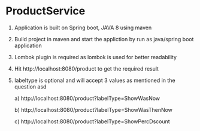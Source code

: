 # ProductService
1. Application is built on Spring boot, JAVA 8 using maven
2. Build project in maven and start the appliction by run as java/spring boot application
3. Lombok plugin is required as lombok is used for better readability
4. Hit http://localhost:8080/product to get the required result
5. labeltype is optional and will accept 3 values as mentioned in the question   asd

   a) http://localhost:8080/product?labelType=ShowWasNow
   
   b) http://localhost:8080/product?labelType=ShowWasThenNow
   
   c) http://localhost:8080/product?labelType=ShowPercDscount
   

   
  
